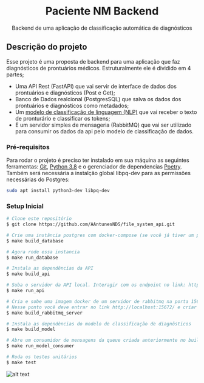 <h1 align="center">Paciente NM Backend</h1>

<p align="center">Backend de uma aplicação de classificação automática de diagnósticos</p>

## Descrição do projeto

Esse projeto é uma proposta de backend para uma aplicação que faz diagnósticos de prontuários médicos. 
Estruturalmente ele é dividido em 4 partes; 
- Uma API Rest (FastAPI) que vai servir de interface de dados dos prontuários e diagnósticos (Post e Get);
- Banco de Dados realcional (PostgresSQL) que salva os dados dos prontuários e diagnósticos como metadados;
- Um [modelo de classificação de linguagem (NLP)](https://huggingface.co/pucpr/clinicalnerpt-disorder/tree/main) que vai receber o texto de pronturário e classificar os tokens;
- E um servidor simples de mensageria (RabbitMQ) que vai ser utilizado para consumir os dados da api pelo modelo de classificação de dados.


### Pré-requisitos

Para rodar o projeto é preciso ter instalado em sua máquina as seguintes ferramentas:
[Git](https://git-scm.com), [Python 3.8](https://www.python.org/downloads/release/python-380/) e o gerenciador de dependencias [Poetry](https://python-poetry.org/). 
Também será necessária a instalção global libpq-dev para as permissões necessárias do Postgres:

```bash
sudo apt install python3-dev libpq-dev
```

### Setup Inicial

```bash
# Clone este repositório
$ git clone https://github.com/AAntunesNDS/file_system_api.git

# Crie uma instância postgres com docker-compose (se você já tiver um postgres na porta 5432 pode dar conflito. Se certifique que não tem)
$ make build_database

# Agora rode essa instancia
$ make run_database

# Instala as dependências da API 
$ make build_api

# Suba o servidor da API local. Interagir com os endpoint no link: http://localhost:8000/docs
$ make run_api

# Cria e sobe uma imagem docker de um servidor de rabbitmq na porta 15672.]
# Nesse ponto você deve entrar no link http://localhost:15672/ e criar uma exchange e uma queue chamadas data_exchange, data_queue
$ make build_rabbitmq_server

# Instala as dependências do modelo de classificação de diagnõsticos
$ make build_model

# Abre um consumidor de mensagens da queue criada anteriormente no build_rabbitmq_server
$ make run_model_consumer

# Roda os testes unitários
$ make test

```


![alt text](https://github.com/[username]/[reponame]/blob/[branch]/image.jpg?raw=true)